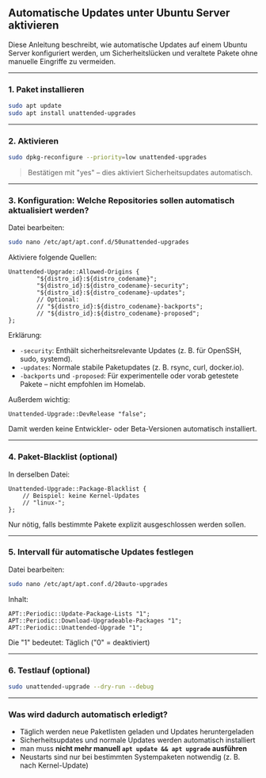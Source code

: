## Automatische Updates unter Ubuntu Server aktivieren

Diese Anleitung beschreibt, wie automatische Updates auf einem Ubuntu Server konfiguriert werden, um Sicherheitslücken und veraltete Pakete ohne manuelle Eingriffe zu vermeiden.

---

### 1. Paket installieren

```bash
sudo apt update
sudo apt install unattended-upgrades
```

---

### 2. Aktivieren

```bash
sudo dpkg-reconfigure --priority=low unattended-upgrades
```

> Bestätigen mit "yes" – dies aktiviert Sicherheitsupdates automatisch.

---

### 3. Konfiguration: Welche Repositories sollen automatisch aktualisiert werden?

Datei bearbeiten:

```bash
sudo nano /etc/apt/apt.conf.d/50unattended-upgrades
```

Aktiviere folgende Quellen:

```text
Unattended-Upgrade::Allowed-Origins {
        "${distro_id}:${distro_codename}";
        "${distro_id}:${distro_codename}-security";
        "${distro_id}:${distro_codename}-updates";
        // Optional:
        // "${distro_id}:${distro_codename}-backports";
        // "${distro_id}:${distro_codename}-proposed";
};
```

Erklärung:

* `-security`: Enthält sicherheitsrelevante Updates (z. B. für OpenSSH, sudo, systemd).
* `-updates`: Normale stabile Paketupdates (z. B. rsync, curl, docker.io).
* `-backports` und `-proposed`: Für experimentelle oder vorab getestete Pakete – nicht empfohlen im Homelab.

Außerdem wichtig:

```text
Unattended-Upgrade::DevRelease "false";
```

Damit werden keine Entwickler- oder Beta-Versionen automatisch installiert.

---

### 4. Paket-Blacklist (optional)

In derselben Datei:

```text
Unattended-Upgrade::Package-Blacklist {
    // Beispiel: keine Kernel-Updates
    // "linux-";
};
```

Nur nötig, falls bestimmte Pakete explizit ausgeschlossen werden sollen.

---

### 5. Intervall für automatische Updates festlegen

Datei bearbeiten:

```bash
sudo nano /etc/apt/apt.conf.d/20auto-upgrades
```

Inhalt:

```text
APT::Periodic::Update-Package-Lists "1";
APT::Periodic::Download-Upgradeable-Packages "1";
APT::Periodic::Unattended-Upgrade "1";
```

Die "1" bedeutet: Täglich ("0" = deaktiviert)

---

### 6. Testlauf (optional)

```bash
sudo unattended-upgrade --dry-run --debug
```

---

### Was wird dadurch automatisch erledigt?

* Täglich werden neue Paketlisten geladen und Updates heruntergeladen
* Sicherheitsupdates und normale Updates werden automatisch installiert
* man muss **nicht mehr manuell `apt update && apt upgrade` ausführen**
* Neustarts sind nur bei bestimmten Systempaketen notwendig (z. B. nach Kernel-Update)
